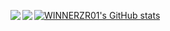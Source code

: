 [![WINNERZR01's GitHub stats](https://github-readme-stats.vercel.app/api?username=WINNERZR01&show_icons=true&theme=shades-of-purple)](https://github.com/anuraghazra/github-readme-stats)
<a href="https://space.bilibili.com/386706516?spm_id_from=333.1007.0.0">
  <img align="left" src="https://stats.justsong.cn/api/bilibili/?id=386706516" />
</a>
<a href="https://www.zhihu.com/people/winnerzr">
  <img align="left" src="https://stats.justsong.cn/api/zhihu?username=winnerzr" />
</a>
